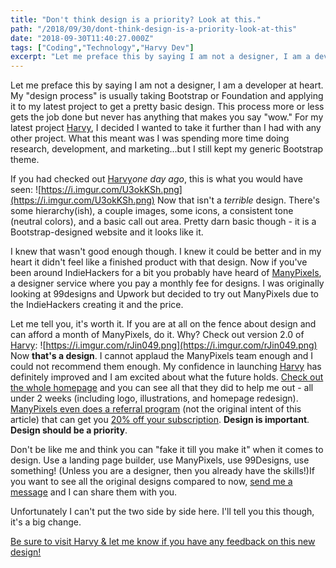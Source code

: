 ```yaml
---
title: "Don't think design is a priority? Look at this."
path: "/2018/09/30/dont-think-design-is-a-priority-look-at-this"
date: "2018-09-30T11:40:27.000Z"
tags: ["Coding","Technology","Harvy Dev"]
excerpt: "Let me preface this by saying I am not a designer, I am a developer at heart. My 'design process' is usually taking Bootstrap or Foundation and applying it to my latest project to get a pretty basic..."
---
```


Let me preface this by saying I am not a designer, I am a developer at heart. My "design process" is usually taking Bootstrap or Foundation and applying it to my latest project to get a pretty basic design. This process more or less gets the job done but never has anything that makes you say "wow." For my latest project [Harvy](https://harvy.app/), I decided I wanted to take it further than I had with any other project. What this meant was I was spending more time doing research, development, and marketing...but I still kept my generic Bootstrap theme.

If you had checked out [Harvy](https://harvy.app/)*one day ago*, this is what you would have seen:
![https://i.imgur.com/U3okKSh.png](https://i.imgur.com/U3okKSh.png)
Now that isn't a *terrible* design. There's some hierarchy(ish), a couple images, some icons, a consistent tone (neutral colors), and a basic call out area. Pretty darn basic though - it is a Bootstrap-designed website and it looks like it. 

I knew that wasn't good enough though. I knew it could be better and in my heart it didn't feel like a finished product with that design. Now if you've been around IndieHackers for a bit you probably have heard of [ManyPixels](https://www.indiehackers.com/product/manypixels), a designer service where you pay a monthly fee for designs. I was originally looking at 99designs and Upwork but decided to try out ManyPixels due to the IndieHackers creating it and the price. 

Let me tell you, it's worth it. If you are at all on the fence about design and can afford a month of ManyPixels, do it. Why? Check out version 2.0 of [Harvy](https://harvy.app/):
![https://i.imgur.com/rJin049.png](https://i.imgur.com/rJin049.png)
Now **that's a design**. I cannot applaud the ManyPixels team enough and I could not recommend them enough. My confidence in launching [Harvy](https://harvy.app/) has definitely improved and I am excited about what the future holds. [Check out the whole homepage](https://harvy.app/) and you can see all that they did to help me out - all under 2 weeks (including logo, illustrations, and homepage redesign). [ManyPixels even does a referral program](https://manypixels.co/referral/m0hfdkk) (not the original intent of this article) that can get you [20% off your subscription](https://manypixels.co/referral/m0hfdkk). **Design is important**. **Design should be a priority**. 

Don't be like me and think you can "fake it till you make it" when it comes to design. Use a landing page builder, use ManyPixels, use 99Designs, use something! (Unless you are a designer, then you already have the skills!)If you want to see all the original designs compared to now, [send me a message](https://twitter.com/kevinguebert) and I can share them with you. 

Unfortunately I can't put the two side by side here. I'll tell you this though, it's a big change.

[Be sure to visit Harvy & let me know if you have any feedback on this new design!](https://harvy.app/)
